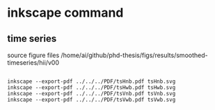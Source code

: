 





# inkscape command

## time series


source figure files
/home/ai/github/phd-thesis/figs/results/smoothed-timeseries/hii/v00

 

```

inkscape --export-pdf ../../../PDF/tsHnb.pdf tsHnb.svg
inkscape --export-pdf ../../../PDF/tsHwb.pdf tsHwb.svg
inkscape --export-pdf ../../../PDF/tsVnb.pdf tsVnb.svg
inkscape --export-pdf ../../../PDF/tsVwb.pdf tsVwb.svg



```


